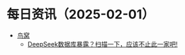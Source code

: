 ﻿# 每日资讯（2025-02-01）

- [鸟窝](https://colobu.com/atom.xml)
  - [DeepSeek数据库暴露？扫描一下，应该不止此一家吧!](https://colobu.com/2025/01/31/scan-clickhouse-service/)
